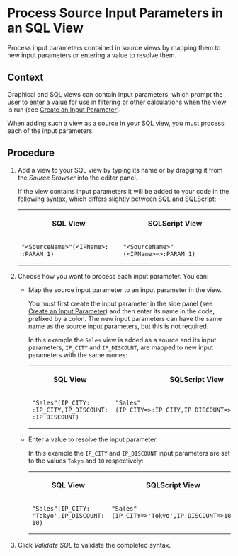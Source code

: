 <!-- loio58d8763437ac46b7924405acff7f39db -->

# Process Source Input Parameters in an SQL View

Process input parameters contained in source views by mapping them to new input parameters or entering a value to resolve them.



## Context

Graphical and SQL views can contain input parameters, which prompt the user to enter a value for use in filtering or other calculations when the view is run \(see [Create an Input Parameter](create-an-input-parameter-53fa99a.md)\).

When adding such a view as a source in your SQL view, you must process each of the input parameters.



## Procedure

1.  Add a view to your SQL view by typing its name or by dragging it from the *Source Browser* into the editor panel.

    If the view contains input parameters it will be added to your code in the following syntax, which differs slightly between SQL and SQLScript:


    <table>
    <tr>
    <th valign="top">

    SQL View


    
    </th>
    <th valign="top">

    SQLScript View


    
    </th>
    </tr>
    <tr>
    <td valign="top">
    
    ```
    "<SourceName>"(<IPName>: :PARAM_1)
    ```


    
    </td>
    <td valign="top">
    
    ```
    "<SourceName>"(<IPName>=>:PARAM_1)
    ```


    
    </td>
    </tr>
    </table>
    
2.  Choose how you want to process each input parameter. You can:

    -   Map the source input parameter to an input parameter in the view.

        You must first create the input parameter in the side panel \(see [Create an Input Parameter](create-an-input-parameter-53fa99a.md)\) and then enter its name in the code, prefixed by a colon. The new input parameters can have the same name as the source input parameters, but this is not required.

        In this example the `Sales` view is added as a source and its input parameters, `IP_CITY` and `IP_DISCOUNT`, are mapped to new input parameters with the same names:


        <table>
        <tr>
        <th valign="top">

        SQL View


        
        </th>
        <th valign="top">

        SQLScript View


        
        </th>
        </tr>
        <tr>
        <td valign="top">
        
        ```
        "Sales"(IP_CITY: :IP_CITY,IP_DISCOUNT: :IP_DISCOUNT)
        ```


        
        </td>
        <td valign="top">
        
        ```
        "Sales"(IP_CITY=>:IP_CITY,IP_DISCOUNT=>:IP_DISCOUNT)
        ```


        
        </td>
        </tr>
        </table>
        
    -   Enter a value to resolve the input parameter.

        In this example the `IP_CITY` and `IP_DISCOUNT` input parameters are set to the values `Tokyo` and `10` respectively:


        <table>
        <tr>
        <th valign="top">

        SQL View


        
        </th>
        <th valign="top">

        SQLScript View


        
        </th>
        </tr>
        <tr>
        <td valign="top">
        
        ```
        "Sales"(IP_CITY: 'Tokyo',IP_DISCOUNT: 10)
        ```


        
        </td>
        <td valign="top">
        
        ```
        "Sales"(IP_CITY=>'Tokyo',IP_DISCOUNT=>10)
        ```


        
        </td>
        </tr>
        </table>
        

3.  Click *Validate SQL* to validate the completed syntax.


